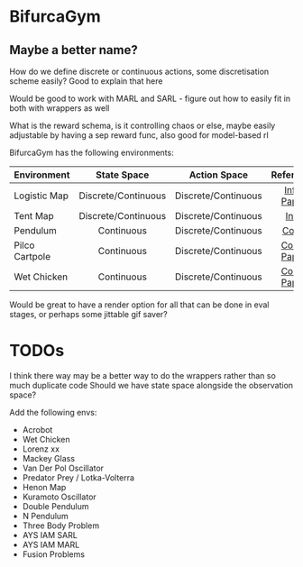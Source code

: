 # BifurcaGym

## Maybe a better name?

How do we define discrete or continuous actions, some discretisation scheme easily?
Good to explain that here

Would be good to work with MARL and SARL - figure out how to easily fit in both with wrappers as well

What is the reward schema, is it controlling chaos or else, maybe easily adjustable by having a sep reward func, also good for model-based rl

BifurcaGym has the following environments:

| Environment    |     State Space     |    Action Space     |                                                                                            Reference                                                                                             |
|:---------------|:-------------------:|:-------------------:|:------------------------------------------------------------------------------------------------------------------------------------------------------------------------------------------------:|
| Logistic Map   | Discrete/Continuous | Discrete/Continuous |            [Info](https://blbadger.github.io/logistic-map.html#mjx-eqn-eq1); [Paper](https://pubs.aip.org/aip/cha/article/9/3/775/136623/Optimal-chaos-control-through-reinforcement)            |
| Tent Map       | Discrete/Continuous | Discrete/Continuous |                                                                          [Info](https://en.wikipedia.org/wiki/Tent_map)                                                                          |
| Pendulum       |     Continuous      | Discrete/Continuous |                                                                  [Code](https://github.com/fusion-ml/trajectory-information-rl)                                                                  |
| Pilco Cartpole |     Continuous      | Discrete/Continuous |                   [Code](https://github.com/fusion-ml/trajectory-information-rl); [Paper](https://aiweb.cs.washington.edu/research/projects/aiweb/media/papers/tmpZj4RyS.pdf)                    |
| Wet Chicken    | Continuous| Discrete/Continuous| [Code](https://github.com/LAVA-LAB/improved_spi/blob/main/wetChicken.py); [Paper](https://www.tu-ilmenau.de/fileadmin/Bereiche/IA/neurob/Publikationen/conferences_int/2009/Hans-ICANN-2009.pdf) |

Would be great to have a render option for all that can be done in eval stages, or perhaps some jittable gif saver?


# TODOs

I think there way may be a better way to do the wrappers rather than so much duplicate code
Should we have state space alongside the observation space?

Add the following envs:
- Acrobot
- Wet Chicken
- Lorenz xx
- Mackey Glass
- Van Der Pol Oscillator
- Predator Prey / Lotka-Volterra
- Henon Map
- Kuramoto Oscillator
- Double Pendulum
- N Pendulum
- Three Body Problem
- AYS IAM SARL
- AYS IAM MARL
- Fusion Problems